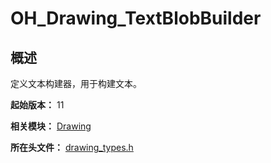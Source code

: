# OH_Drawing_TextBlobBuilder

## 概述

定义文本构建器，用于构建文本。

**起始版本：** 11

**相关模块：** [Drawing](capi-drawing.md)

**所在头文件：** [drawing_types.h](capi-drawing-types-h.md)

